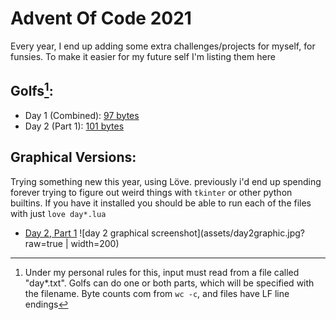 # Advent Of Code 2021

Every year, I end up adding some extra challenges/projects for myself, for funsies. To make it easier for my future self I'm listing them here
## Golfs[^1]:
- Day 1 (Combined): [97 bytes](day1/day1golf.py)
- Day 2 (Part 1): [101 bytes](day2/day2golf.py)

[^1]: Under my personal rules for this, input must read from a file called "day\*.txt". Golfs can do one or both parts, which will be specified with the filename. Byte counts com from `wc -c`, and files have LF line endings
## Graphical Versions:
Trying something new this year, using Löve.
previously i'd end up spending forever trying to
figure out weird things with `tkinter` or other
python builtins.
If you have it installed you should be able to run each of the files with just `love day*.lua`
- [Day 2, Part 1](day2/main.lua) ![day 2 graphical screenshot](assets/day2graphic.jpg?raw=true | width=200)